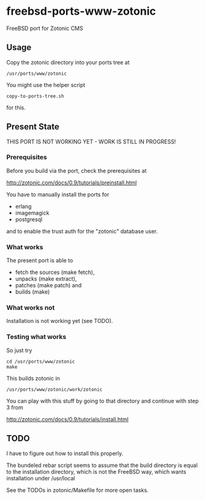 freebsd-ports-www-zotonic
=========================

FreeBSD port for Zotonic CMS


Usage
-----

Copy the zotonic directory into your ports tree at

    /usr/ports/www/zotonic

You might use the helper script

    copy-to-ports-tree.sh

for this.


Present State
-------------

THIS PORT IS NOT WORKING YET - WORK IS STILL IN PROGRESS!


### Prerequisites

Before you build via the port, check the prerequisites at

  http://zotonic.com/docs/0.9/tutorials/preinstall.html

You have to manually install the ports for
* erlang
* imagemagick
* postgresql

and to enable the trust auth for the "zotonic" database user.


### What works

The present port is able to 
* fetch the sources (make fetch),
* unpacks (make extract),
* patches (make patch) and 
* builds (make)


### What works not

Installation is not working yet (see TODO).


### Testing what works

So just try

    cd /usr/ports/www/zotonic
    make


This builds zotonic in 

    /usr/ports/www/zotonic/work/zotonic


You can play with this stuff by going to that directory and continue 
with step 3 from

  http://zotonic.com/docs/0.9/tutorials/install.html


TODO
----

I have to figure out how to install this properly.

The bundeled rebar script seems to assume that the build
directory is equal to the installation directory, which is
not the FreeBSD way, which wants installation under /usr/local

See the TODOs in zotonic/Makefile for more open tasks.
